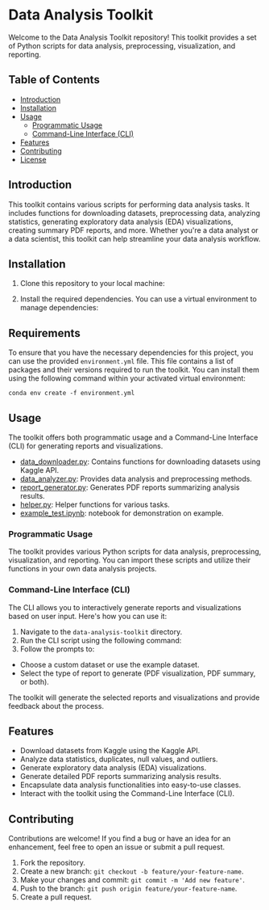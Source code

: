 # Data Analysis Toolkit

Welcome to the Data Analysis Toolkit repository! This toolkit provides a set of Python scripts for data analysis, preprocessing, visualization, and reporting.

## Table of Contents
- [Introduction](#introduction)
- [Installation](#installation)
- [Usage](#usage)
  - [Programmatic Usage](#programmatic-usage)
  - [Command-Line Interface (CLI)](#command-line-interface-cli)
- [Features](#features)
- [Contributing](#contributing)
- [License](#license)

## Introduction
This toolkit contains various scripts for performing data analysis tasks. It includes functions for downloading datasets, preprocessing data, analyzing statistics, generating exploratory data analysis (EDA) visualizations, creating summary PDF reports, and more. Whether you're a data analyst or a data scientist, this toolkit can help streamline your data analysis workflow.

## Installation
1. Clone this repository to your local machine:

2. Install the required dependencies. You can use a virtual environment to manage dependencies:
## Requirements
To ensure that you have the necessary dependencies for this project, you can use the provided `environment.yml` file. This file contains a list of packages and their versions required to run the toolkit. You can install them using the following command within your activated virtual environment:

`conda env create -f environment.yml`

## Usage
The toolkit offers both programmatic usage and a Command-Line Interface (CLI) for generating reports and visualizations.
- [data_downloader.py](data_downloader.py): Contains functions for downloading datasets using Kaggle API.
- [data_analyzer.py](data_analyzer.py): Provides data analysis and preprocessing methods.
- [report_generator.py](report_generator.py): Generates PDF reports summarizing analysis results.
- [helper.py](helper.py): Helper functions for various tasks.
- [example_test.ipynb](example_test.ipynb): notebook for demonstration on example.



### Programmatic Usage
The toolkit provides various Python scripts for data analysis, preprocessing, visualization, and reporting. You can import these scripts and utilize their functions in your own data analysis projects.

### Command-Line Interface (CLI)
The CLI allows you to interactively generate reports and visualizations based on user input. Here's how you can use it:

1. Navigate to the `data-analysis-toolkit` directory.
2. Run the CLI script using the following command:
3. Follow the prompts to:
- Choose a custom dataset or use the example dataset.
- Select the type of report to generate (PDF visualization, PDF summary, or both).

The toolkit will generate the selected reports and visualizations and provide feedback about the process.

## Features
- Download datasets from Kaggle using the Kaggle API.
- Analyze data statistics, duplicates, null values, and outliers.
- Generate exploratory data analysis (EDA) visualizations.
- Generate detailed PDF reports summarizing analysis results.
- Encapsulate data analysis functionalities into easy-to-use classes.
- Interact with the toolkit using the Command-Line Interface (CLI).

## Contributing
Contributions are welcome! If you find a bug or have an idea for an enhancement, feel free to open an issue or submit a pull request.

1. Fork the repository.
2. Create a new branch: `git checkout -b feature/your-feature-name`.
3. Make your changes and commit: `git commit -m 'Add new feature'`.
4. Push to the branch: `git push origin feature/your-feature-name`.
5. Create a pull request.

